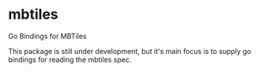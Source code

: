 # mbtiles
Go Bindings for MBTiles

This package is still under development, but it's main focus is to supply go bindings for reading the mbtiles spec.
